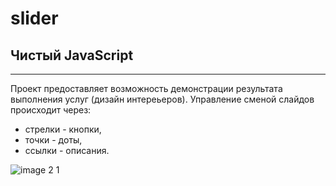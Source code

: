 # slider

## Чистый JavaScript
______
Проект предоставляет возможность демонстрации результата выполнения услуг (дизайн интереьеров).
Управление сменой слайдов происходит через:
- стрелки - кнопки,
- точки - доты,
- ссылки - описания.

![image 2 1](https://user-images.githubusercontent.com/122288413/224549004-7465e2f0-738d-4b76-bf85-aaa40243deb7.png)

